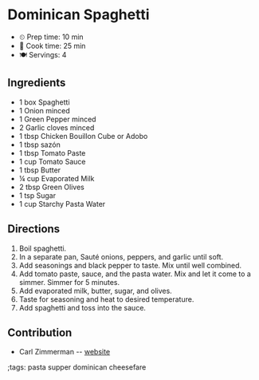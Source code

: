 # Dominican Spaghetti

- ⏲ Prep time: 10 min
- 🍳 Cook time: 25 min
- 🍽 Servings: 4

## Ingredients

- 1 box Spaghetti
- 1 Onion minced
- 1 Green Pepper minced
- 2 Garlic cloves minced
- 1 tbsp Chicken Bouillon Cube or Adobo
- 1 tbsp sazón
- 1 tbsp Tomato Paste
- 1 cup Tomato Sauce
- 1 tbsp Butter
- ¼ cup Evaporated Milk
- 2 tbsp Green Olives
- 1 tsp Sugar
- 1 cup Starchy Pasta Water

## Directions

1. Boil spaghetti.
2. In a separate pan, Sauté onions, peppers, and garlic until soft.
3. Add seasonings and black pepper to taste. Mix until well combined.
4. Add tomato paste, sauce, and the pasta water. Mix and let it come to a simmer. Simmer for 5 minutes.
5. Add evaporated milk, butter, sugar, and olives.
6. Taste for seasoning and heat to desired temperature.
7. Add spaghetti and toss into the sauce.

## Contribution

- Carl Zimmerman -- [website](https://codingwithcarl.com)

;tags: pasta supper dominican cheesefare
